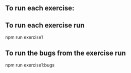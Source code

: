## To run each exercise:
## To run each exercise run

npm run exercise1

## To run the bugs from the exercise run

npm run exercise1:bugs
